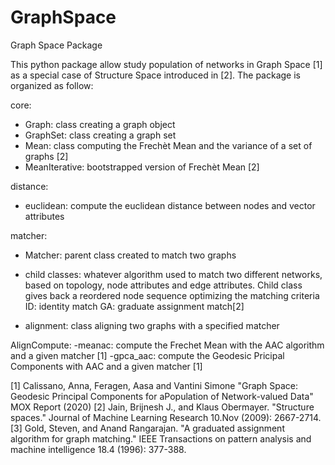# GraphSpace
Graph Space Package

This python package allow study population of networks in Graph Space [1] as a special case of Structure Space introduced in [2].
The package is organized as follow:

core:
- Graph: class creating a graph object
- GraphSet: class creating a graph set
- Mean: class computing the Frechèt Mean and the variance of a set of graphs [2]
- MeanIterative: bootstrapped version of Frechèt Mean [2]

distance:
- euclidean: compute the euclidean distance between nodes and vector attributes

matcher:
- Matcher: parent class created to match two graphs
- child classes: whatever algorithm used to match two different networks, based on topology, node attributes and edge attributes. 
Child class gives back a reordered node sequence optimizing the matching criteria
    ID: identity match
    GA: graduate assignment match[2]
        
- alignment: class aligning two graphs with a specified matcher

AlignCompute:
-meanac: compute the Frechet Mean with the AAC algorithm and a given matcher [1]
-gpca_aac: compute the Geodesic Pricipal Components with AAC and a given matcher [1]

[1] Calissano, Anna, Feragen, Aasa and Vantini Simone "Graph Space: Geodesic Principal Components for aPopulation of Network-valued Data" MOX Report (2020)
[2] Jain, Brijnesh J., and Klaus Obermayer. "Structure spaces." Journal of Machine Learning Research 10.Nov (2009): 2667-2714.
[3] Gold, Steven, and Anand Rangarajan. "A graduated assignment algorithm for graph matching." IEEE Transactions on pattern analysis            and machine intelligence 18.4 (1996): 377-388.

